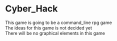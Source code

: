 # Cyber_Hack
This game is going to be a command_line rpg game<br>
The ideas for this game is not decided yet<br>
There will be no graphical elements in this game<br>
